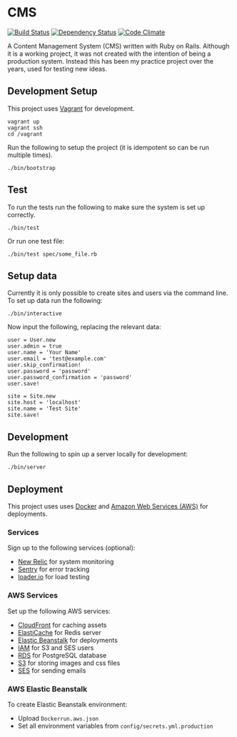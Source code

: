 CMS
===

[![Build Status](https://travis-ci.org/obduk/cms.png?branch=master)](https://travis-ci.org/obduk/cms)
[![Dependency Status](https://gemnasium.com/obduk/cms.png)](https://gemnasium.com/obduk/cms)
[![Code Climate](https://codeclimate.com/github/obduk/cms.png)](https://codeclimate.com/github/obduk/cms)

A Content Management System (CMS) written with Ruby on Rails. Although it is a
working project, it was not created with the intention of being a production
system. Instead this has been my practice project over the years, used for
testing new ideas.

Development Setup
-----------------

This project uses [Vagrant](https://www.vagrantup.com/) for development.

    vagrant up
    vagrant ssh
    cd /vagrant

Run the following to setup the project (it is idempotent so can be run multiple
times).

    ./bin/bootstrap

Test
----

To run the tests run the following to make sure the system is set up correctly.

    ./bin/test

Or run one test file:

    ./bin/test spec/some_file.rb

Setup data
----------

Currently it is only possible to create sites and users via the command line.
To set up data run the following:

    ./bin/interactive

Now input the following, replacing the relevant data:

    user = User.new
    user.admin = true
    user.name = 'Your Name'
    user.email = 'test@example.com'
    user.skip_confirmation!
    user.password = 'password'
    user.password_confirmation = 'password'
    user.save!

    site = Site.new
    site.host = 'localhost'
    site.name = 'Test Site'
    site.save!

Development
-----------

Run the following to spin up a server locally for development:

    ./bin/server

Deployment
----------

This project uses uses [Docker](https://www.docker.com/) and
[Amazon Web Services (AWS)](https://aws.amazon.com/) for deployments.

### Services

Sign up to the following services (optional):

* [New Relic](https://newrelic.com/) for system monitoring
* [Sentry](https://www.getsentry.com/) for error tracking
* [loader.io](https://loader.io/) for load testing

### AWS Services

Set up the following AWS services:

* [CloudFront](https://aws.amazon.com/cloudfront/) for caching assets
* [ElastiCache](https://aws.amazon.com/elasticache/) for Redis server
* [Elastic Beanstalk](https://aws.amazon.com/elasticbeanstalk/) for deployments
* [IAM](https://aws.amazon.com/iam/) for S3 and SES users
* [RDS](https://aws.amazon.com/rds/) for PostgreSQL database
* [S3](https://aws.amazon.com/s3/) for storing images and css files
* [SES](https://aws.amazon.com/ses/) for sending emails

### AWS Elastic Beanstalk

To create Elastic Beanstalk environment:

* Upload `Dockerrun.aws.json`
* Set all environment variables from `config/secrets.yml.production`
